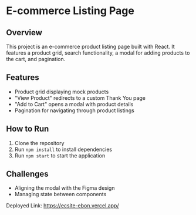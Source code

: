 # E-commerce Listing Page

## Overview
This project is an e-commerce product listing page built with React. It features a product grid, search functionality, a modal for adding products to the cart, and pagination.

## Features
- Product grid displaying mock products
- "View Product" redirects to a custom Thank You page
- "Add to Cart" opens a modal with product details
- Pagination for navigating through product listings

## How to Run
1. Clone the repository
2. Run `npm install` to install dependencies
3. Run `npm start` to start the application

## Challenges
- Aligning the modal with the Figma design
- Managing state between components

Deployed Link: https://ecsite-ebon.vercel.app/